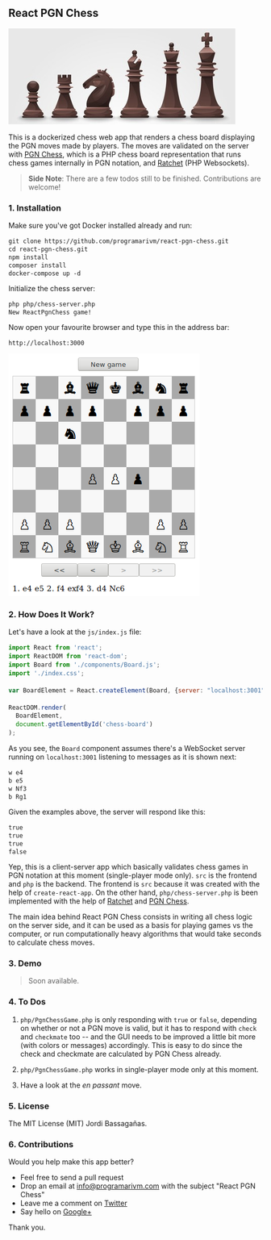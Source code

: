 ## React PGN Chess

![React PGN Chess](/resources/black-chess-pieces.jpg?raw=true)

This is a dockerized chess web app that renders a chess board displaying the PGN moves made by players. The moves are validated on the server with [PGN Chess](https://github.com/programarivm/pgn-chess), which is a PHP chess board representation that runs chess games internally in PGN notation, and [Ratchet](http://socketo.me/) (PHP Websockets).

> **Side Note**: There are a few todos still to be finished. Contributions are welcome!

### 1. Installation

Make sure you've got Docker installed already and run:

    git clone https://github.com/programarivm/react-pgn-chess.git
    cd react-pgn-chess.git
    npm install
    composer install
    docker-compose up -d

Initialize the chess server:

    php php/chess-server.php
    New ReactPgnChess game!

Now open your favourite browser and type this in the address bar:

    http://localhost:3000

![React PGN Chess](/resources/figure-01.png?raw=true)

### 2. How Does It Work?

Let's have a look at the `js/index.js` file:

```JavaScript
import React from 'react';
import ReactDOM from 'react-dom';
import Board from './components/Board.js';
import './index.css';

var BoardElement = React.createElement(Board, {server: "localhost:3001"});

ReactDOM.render(
  BoardElement,
  document.getElementById('chess-board')
);
```

As you see, the `Board` component assumes there's a WebSocket server running on `localhost:3001` listening to messages as it is shown next:

    w e4
    b e5
    w Nf3
    b Rg1

Given the examples above, the server will respond like this:

    true
    true
    true
    false

Yep, this is a client-server app which basically validates chess games in PGN notation at this moment (single-player mode only). `src` is the frontend and `php` is the backend. The frontend is `src` because it was created with the help of `create-react-app`. On the other hand, `php/chess-server.php` is been implemented with the help of [Ratchet](http://socketo.me/) and [PGN Chess](https://github.com/programarivm/pgn-chess).

The main idea behind React PGN Chess consists in writing all chess logic on the server side, and it can be used as a basis for playing games vs the computer, or run computationally heavy algorithms that would take seconds to calculate chess moves.

### 3. Demo

> Soon available.

### 4. To Dos

1. `php/PgnChessGame.php` is only responding with `true` or `false`, depending on whether or not a PGN move is valid, but it has to respond with `check` and `checkmate` too -- and the GUI needs to be improved a little bit more (with colors or messages) accordingly. This is easy to do since the check and checkmate are calculated by PGN Chess already.

2. `php/PgnChessGame.php` works in single-player mode only at this moment.

3. Have a look at the *en passant* move.

### 5. License

The MIT License (MIT) Jordi Bassagañas.

### 6. Contributions

Would you help make this app better?

- Feel free to send a pull request
- Drop an email at info@programarivm.com with the subject "React PGN Chess"
- Leave me a comment on [Twitter](https://twitter.com/programarivm)
- Say hello on [Google+](https://plus.google.com/+Programarivm)

Thank you.
